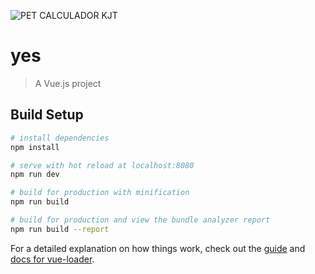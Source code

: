 ![PET CALCULADOR KJT](https://user-images.githubusercontent.com/70042571/149606484-b31084ce-a574-4066-9c92-fca0aa59267a.png)


# yes


> A Vue.js project

## Build Setup

``` bash
# install dependencies
npm install

# serve with hot reload at localhost:8080
npm run dev

# build for production with minification
npm run build

# build for production and view the bundle analyzer report
npm run build --report
```

For a detailed explanation on how things work, check out the [guide](http://vuejs-templates.github.io/webpack/) and [docs for vue-loader](http://vuejs.github.io/vue-loader).
